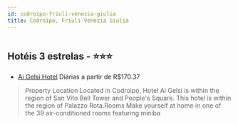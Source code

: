 ```yaml
---
id: codroipo-friuli-venezia-giulia
title: Codroipo, Friuli-Venezia Giulia
---
```


<center><img src="https://assets.cosmos-data.com/1/093fef37a9c0f5acc6ee13d82b275829/423932.jpg" alt="" /></center>


## Hotéis 3 estrelas - ⭐️⭐️⭐️

-    [Ai Gelsi Hotel](https://www.hurb.com/hoteis/codroipo/ai-gelsi-hotel-JNP-JP278020?cmp=18055) Diárias a partir de R$170.37
   > Property Location Located in Codroipo, Hotel Ai Gelsi is within the region of San Vito Bell Tower and People&apos;s Square. This hotel is within the region of Palazzo Rota.Rooms Make yourself at home in one of the 39 air-conditioned rooms featuring miniba
